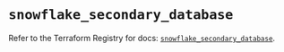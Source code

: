 # `snowflake_secondary_database`

Refer to the Terraform Registry for docs: [`snowflake_secondary_database`](https://registry.terraform.io/providers/snowflakedb/snowflake/2.1.1/docs/resources/secondary_database).
